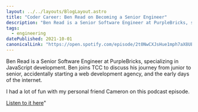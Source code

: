 ```yaml
---
layout: ../../layouts/BlogLayout.astro
title: "Coder Career: Ben Read on Becoming a Senior Engineer"
description: "Ben Read is a Senior Software Engineer at PurpleBricks, specializing in JavaScript development. Ben joins TCC to discuss his journey from junior to senior, accidentally starting a web development agency, and the early days of the internet."
tags: 
  - engineering
datePublished: 2021-10-01
canonicalLink: "https://open.spotify.com/episode/2t0NwCXJsHue1mph7aX8UE?si=30b642b1ac5f4335"
---
```

Ben Read is a Senior Software Engineer at PurpleBricks, specializing in JavaScript development. Ben joins TCC to discuss his journey from junior to senior, accidentally starting a web development agency, and the early days of the internet.

I had a lot of fun with my personal friend Cameron on this podcast episode.

[Listen to it here](https://open.spotify.com/episode/2t0NwCXJsHue1mph7aX8UE?si=30b642b1ac5f4335)"